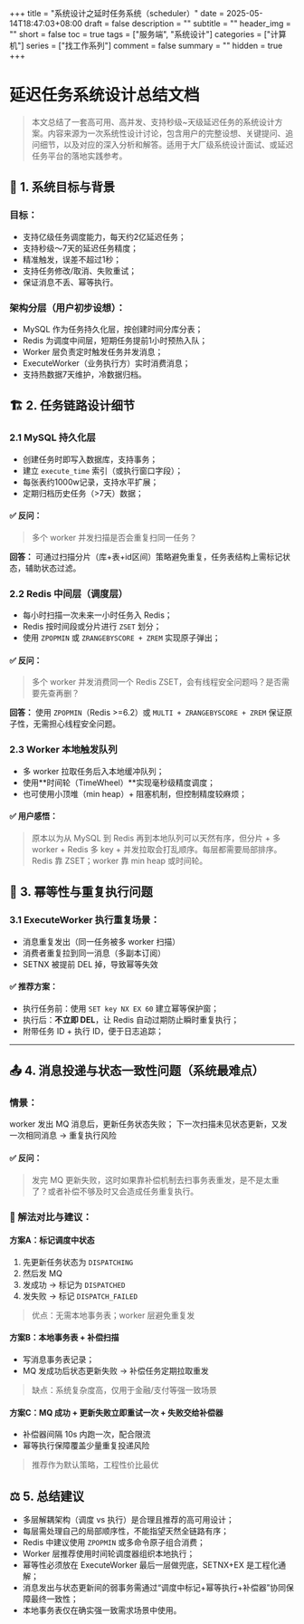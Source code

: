 +++
title = "系统设计之延时任务系统（scheduler）"
date = 2025-05-14T18:47:03+08:00
draft = false
description = ""
subtitle = ""
header_img = ""
short = false
toc = true
tags = ["服务端", "系统设计"]
categories = ["计算机"]
series = ["找工作系列"]
comment = false
summary = ""
hidden = true
+++

# 延迟任务系统设计总结文档

> 本文总结了一套高可用、高并发、支持秒级\~天级延迟任务的系统设计方案。内容来源为一次系统性设计讨论，包含用户的完整设想、关键提问、追问细节，以及对应的深入分析和解答。适用于大厂级系统设计面试、或延迟任务平台的落地实践参考。


## 🧩 1. 系统目标与背景

### 目标：

* 支持亿级任务调度能力，每天约2亿延迟任务；
* 支持秒级～7天的延迟任务精度；
* 精准触发，误差不超过1秒；
* 支持任务修改/取消、失败重试；
* 保证消息不丢、幂等执行。

### 架构分层（用户初步设想）：

* MySQL 作为任务持久化层，按创建时间分库分表；
* Redis 为调度中间层，短期任务提前1小时预热入队；
* Worker 层负责定时触发任务并发消息；
* ExecuteWorker（业务执行方）实时消费消息；
* 支持热数据7天维护，冷数据归档。

## 🏗️ 2. 任务链路设计细节

### 2.1 MySQL 持久化层

* 创建任务时即写入数据库，支持事务；
* 建立 `execute_time` 索引（或执行窗口字段）；
* 每张表约1000w记录，支持水平扩展；
* 定期归档历史任务（>7天）数据；

#### ✅ 反问：

> 多个 worker 并发扫描是否会重复扫同一任务？

**回答：** 可通过扫描分片（库+表+id区间）策略避免重复，任务表结构上需标记状态，辅助状态过滤。

### 2.2 Redis 中间层（调度层）

* 每小时扫描一次未来一小时任务入 Redis；
* Redis 按时间段或分片进行 `ZSET` 划分；
* 使用 `ZPOPMIN` 或 `ZRANGEBYSCORE + ZREM` 实现原子弹出；

#### ✅ 反问：

> 多个 worker 并发消费同一个 Redis ZSET，会有线程安全问题吗？是否需要先查再删？

**回答：** 使用 `ZPOPMIN`（Redis >=6.2）或 `MULTI + ZRANGEBYSCORE + ZREM` 保证原子性，无需担心线程安全问题。

### 2.3 Worker 本地触发队列

* 多 worker 拉取任务后入本地缓冲队列；
* 使用\*\*时间轮（TimeWheel）\*\*实现毫秒级精度调度；
* 也可使用小顶堆（min heap）+ 阻塞机制，但控制精度较麻烦；

#### ✅ 用户感悟：

> 原本以为从 MySQL 到 Redis 再到本地队列可以天然有序，但分片 + 多 worker + Redis 多 key + 并发拉取会打乱顺序。每层都需要局部排序。Redis 靠 ZSET；worker 靠 min heap 或时间轮。

## 🔁 3. 幂等性与重复执行问题

### 3.1 ExecuteWorker 执行重复场景：

* 消息重复发出（同一任务被多 worker 扫描）
* 消费者重复拉到同一消息（多副本订阅）
* SETNX 被提前 DEL 掉，导致幂等失效

#### ✅ 推荐方案：

* 执行任务前：使用 `SET key NX EX 60` 建立幂等保护窗；
* 执行后：**不立即 DEL**，让 Redis 自动过期防止瞬时重复执行；
* 附带任务 ID + 执行 ID，便于日志追踪；

---

## 📤 4. 消息投递与状态一致性问题（系统最难点）

### 情景：

worker 发出 MQ 消息后，更新任务状态失败；
下一次扫描未见状态更新，又发一次相同消息 → 重复执行风险

#### ✅ 反问：

> 发完 MQ 更新失败，这时如果靠补偿机制去扫事务表重发，是不是太重了？或者补偿不够及时又会造成任务重复执行。

### 📌 解法对比与建议：

#### 方案A：标记调度中状态

1. 先更新任务状态为 `DISPATCHING`
2. 然后发 MQ
3. 发成功 → 标记为 `DISPATCHED`
4. 发失败 → 标记 `DISPATCH_FAILED`

> 优点：无需本地事务表；worker 层避免重复发

#### 方案B：本地事务表 + 补偿扫描

* 写消息事务表记录；
* MQ 发成功后状态更新失败 → 补偿任务定期拉取重发

> 缺点：系统复杂度高，仅用于金融/支付等强一致场景

#### 方案C：MQ 成功 + 更新失败立即重试一次 + 失败交给补偿器

* 补偿器间隔 10s 内跑一次，配合限流
* 幂等执行保障覆盖少量重复投递风险

> 推荐作为默认策略，工程性价比最优

## ⚖️ 5. 总结建议

* 多层解耦架构（调度 vs 执行）是合理且推荐的高可用设计；
* 每层需处理自己的局部顺序性，不能指望天然全链路有序；
* Redis 中建议使用 `ZPOPMIN` 或多命令原子组合消费；
* Worker 层推荐使用时间轮调度器组织本地执行；
* 幂等性必须放在 ExecuteWorker 最后一层做兜底，SETNX+EX 是工程化通解；
* 消息发出与状态更新间的弱事务需通过“调度中标记+幂等执行+补偿器”协同保障最终一致性；
* 本地事务表仅在确实强一致需求场景中使用。
